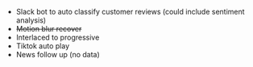 
* Slack bot to auto classify customer reviews (could include sentiment analysis)
* ~~Motion blur recover~~
* Interlaced to progressive
* Tiktok auto play
* News follow up (no data)
